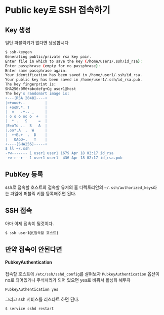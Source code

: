 # Public key로 SSH 접속하기

## Key 생성

일단 퍼블릭키가 없다면 생성합시다

```sh
$ ssh-keygen
Generating public/private rsa key pair.
Enter file in which to save the key (/home/user1/.ssh/id_rsa):
Enter passphrase (empty for no passphrase):
Enter same passphrase again:
Your identification has been saved in /home/user1/.ssh/id_rsa.
Your public key has been saved in /home/user1/.ssh/id_rsa.pub.
The key fingerprint is:
SHA256:0M6+abcdefg+Cg user1@host
The key's randomart image is:
+---[RSA 2048]----+
|=+ooo+..         |
| +ooW.*. T       |
|  =   .+.. _     |
| o o o oo o  +   |
|  * .   S     =  |
|E=oTo ..  S   A  |
|.oo*.A  .  W     |
|  ++B.+  .  D    |
|   OAoD+.   T    |
+----[SHA256]-----+
$ ll ~/.ssh
-rw------- 1 user1 user1 1679 Apr 18 02:17 id_rsa
-rw-r--r-- 1 user1 user1  436 Apr 18 02:17 id_rsa.pub
```

## PubKey 등록

ssh로 접속할 호스트의 접속할 유저의 홈 디렉토리안의  `~/.ssh/authorized_keys`라는 파일에 퍼블릭 키를 등록해주면 된다.

## SSH 접속

아마 이제 접속이 될것이다.

```sh
$ ssh user1@{접속할 호스트}
```

## 만약 접속이 안된다면

#### PubkeyAuthentication

접속할 호스트에 `/etc/ssh/sshd_config`를 살펴보자
`PubkeyAuthentication` 옵션이 no로 되어있거나 주석처리가 되어 있으면 yes로 바꿔서 활성화 해두자

```
PubkeyAuthentication yes
```

그리고 ssh 서비스를 리스타트 하면 된다.

```sh
$ service sshd restart
```

